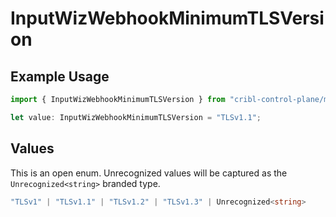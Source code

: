 # InputWizWebhookMinimumTLSVersion

## Example Usage

```typescript
import { InputWizWebhookMinimumTLSVersion } from "cribl-control-plane/models";

let value: InputWizWebhookMinimumTLSVersion = "TLSv1.1";
```

## Values

This is an open enum. Unrecognized values will be captured as the `Unrecognized<string>` branded type.

```typescript
"TLSv1" | "TLSv1.1" | "TLSv1.2" | "TLSv1.3" | Unrecognized<string>
```